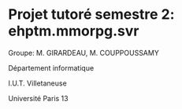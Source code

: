 # Projet tutoré semestre 2: ehptm.mmorpg.svr

Groupe: M. GIRARDEAU, M. COUPPOUSSAMY

Département informatique

I.U.T. Villetaneuse

Université Paris 13
